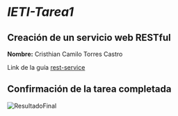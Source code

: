 # *IETI-Tarea1*

## Creación de un servicio web RESTful
**Nombre:** Cristhian Camilo Torres Castro

Link de la guía [rest-service](https://spring.io/guides/gs/rest-service/)

## Confirmación de la tarea completada
![ResultadoFinal](https://github.com/cristhianTorre/IETI-Tarea1/img/confirmacion.png)